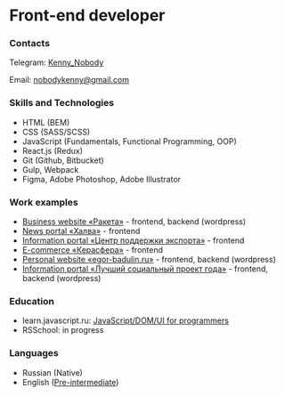 # Front-end developer

### Contacts

Telegram: [Kenny_Nobody](https://t.me/Kenny_Nobody)

Email: [nobodykenny@gmail.com](mailto:nobodykenny@gmail.com)

### Skills and Technologies

- HTML (BEM)
- CSS (SASS/SCSS)
- JavaScript (Fundamentals, Functional Programming, OOP)
- React.js (Redux)
- Git (Github, Bitbucket)
- Gulp, Webpack
- Figma, Adobe Photoshop, Adobe Illustrator

### Work examples

- [Business website «Ракета»](https://rpk39.ru/) - frontend, backend (wordpress)
- [News portal «Халва»](https://halva.tj/) - frontend
- [Information portal «Центр поддержки экспорта»](https://exportkld.ru/) - frontend
- [E-commerce «Керасфера»](https://kerasfera.ru/) - frontend
- [Personal website «egor-badulin.ru»](https://egor-badulin.ru/) - frontend, backend (wordpress)
- [Information portal «Лучший социальный проект года»](https://lspg.mbkaliningrad.ru/) - frontend, backend (wordpress)

### Education

- learn.javascript.ru: [JavaScript/DOM/UI for programmers](https://learn.javascript.ru/courses/js-20180219-2100/kenny-nobody/en/certificate.jpg)
- RSSchool: in progress

### Languages
- Russian (Native)
- English ([Pre-intermediate](https://simpler.via-mobi.com/storage/certificate/186/185903_PQfLZYczL0UvC6An.png))
